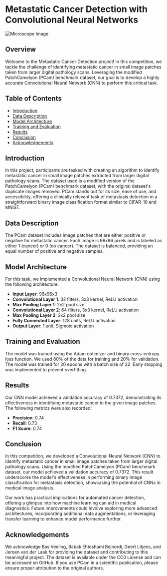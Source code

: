# Metastatic Cancer Detection with Convolutional Neural Networks

![Microscope Image](image_url)

## Overview

Welcome to the Metastatic Cancer Detection project! In this competition, we tackle the challenge of identifying metastatic cancer in small image patches taken from larger digital pathology scans. Leveraging the modified PatchCamelyon (PCam) benchmark dataset, our goal is to develop a highly accurate Convolutional Neural Network (CNN) to perform this critical task.

## Table of Contents

- [Introduction](#introduction)
- [Data Description](#data-description)
- [Model Architecture](#model-architecture)
- [Training and Evaluation](#training-and-evaluation)
- [Results](#results)
- [Conclusion](#conclusion)
- [Acknowledgements](#acknowledgements)

## Introduction

In this project, participants are tasked with creating an algorithm to identify metastatic cancer in small image patches extracted from larger digital pathology scans. The dataset used is a modified version of the PatchCamelyon (PCam) benchmark dataset, with the original dataset's duplicate images removed. PCam stands out for its size, ease of use, and accessibility, offering a clinically relevant task of metastasis detection in a straightforward binary image classification format similar to CIFAR-10 and MNIST.

## Data Description

The PCam dataset includes image patches that are either positive or negative for metastatic cancer. Each image is 96x96 pixels and is labeled as either 1 (cancer) or 0 (no cancer). The dataset is balanced, providing an equal number of positive and negative samples.

## Model Architecture

For this task, we implemented a Convolutional Neural Network (CNN) using the following architecture:
- **Input Layer**: 96x96x3
- **Convolutional Layer 1**: 32 filters, 3x3 kernel, ReLU activation
- **Max Pooling Layer 1**: 2x2 pool size
- **Convolutional Layer 2**: 64 filters, 3x3 kernel, ReLU activation
- **Max Pooling Layer 2**: 2x2 pool size
- **Fully Connected Layer**: 128 units, ReLU activation
- **Output Layer**: 1 unit, Sigmoid activation

## Training and Evaluation

The model was trained using the Adam optimizer and binary cross-entropy loss function. We used 80% of the data for training and 20% for validation. The model was trained for 20 epochs with a batch size of 32. Early stopping was implemented to prevent overfitting.

## Results

Our CNN model achieved a validation accuracy of 0.7372, demonstrating its effectiveness in identifying metastatic cancer in the given image patches. The following metrics were also recorded:
- **Precision**: 0.74
- **Recall**: 0.73
- **F1 Score**: 0.74

## Conclusion

In this competition, we developed a Convolutional Neural Network (CNN) to identify metastatic cancer in small image patches taken from larger digital pathology scans. Using the modified PatchCamelyon (PCam) benchmark dataset, our model achieved a validation accuracy of 0.7372. This result underscores the model's effectiveness in performing binary image classification for metastasis detection, showcasing the potential of CNNs in medical image analysis.

Our work has practical implications for automated cancer detection, offering a glimpse into how machine learning can aid in medical diagnostics. Future improvements could involve exploring more advanced architectures, incorporating additional data augmentations, or leveraging transfer learning to enhance model performance further.

## Acknowledgements

We acknowledge Bas Veeling, Babak Ehteshami Bejnordi, Geert Litjens, and Jeroen van der Laak for providing the dataset and contributing to this meaningful project. The dataset is available under the CC0 License and can be accessed on GitHub. If you use PCam in a scientific publication, please ensure proper attribution to the original authors.

